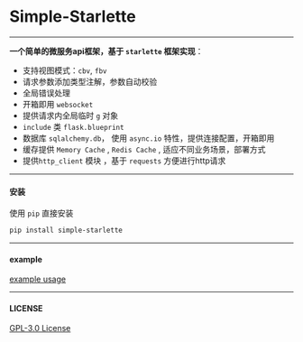 # Simple-Starlette

---

**一个简单的微服务api框架，基于 `starlette` 框架实现**：


- 支持视图模式：`cbv`, `fbv` 
- 请求参数添加类型注解，参数自动校验
- 全局错误处理
- 开箱即用 `websocket`
- 提供请求内全局临时  `g` 对象 
- `include` 类 `flask.blueprint`
- 数据库 `sqlalchemy.db`， 使用 `async.io` 特性，提供连接配置，开箱即用
- 缓存提供  `Memory Cache` , `Redis Cache` ,  适应不同业务场景，部署方式
- 提供`http_client` 模块 ，基于 `requests`  方便进行http请求
---

#### 安装

使用 `pip`  直接安装
```bash
pip install simple-starlette
```

---

#### example

[example usage](example.md)

---
#### LICENSE
[GPL-3.0 License](https://github.com/mapyJJJ/simple-starlette/blob/master/LICENSE)


